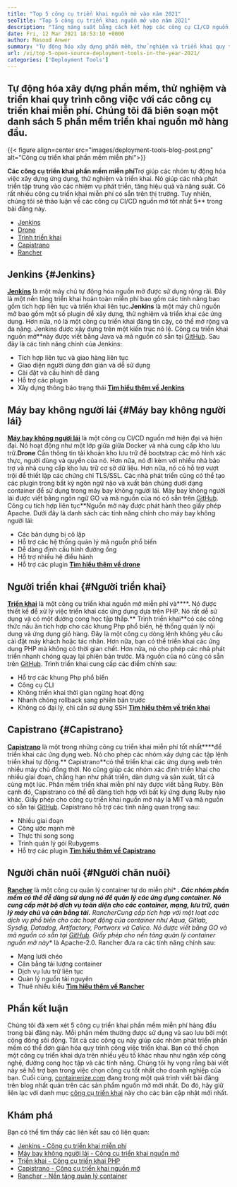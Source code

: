 ```yaml
---
title: "Top 5 công cụ triển khai nguồn mở vào năm 2021" 
seoTitle: "Top 5 công cụ triển khai nguồn mở vào năm 2021" 
description: "Tăng năng suất bằng cách kết hợp các công cụ CI/CD nguồn mở tốt nhất, cho phép các nhóm tự động hóa các quy trình xây dựng phần mềm, thử nghiệm và triển khai." 
date: Fri, 12 Mar 2021 18:53:10 +0000
author: Masood Anwer
summary: "Tự động hóa xây dựng phần mềm, thử nghiệm và triển khai quy trình công việc với các công cụ triển khai miễn phí. Chúng tôi đã biên soạn một danh sách 5 phần mềm triển khai nguồn mở hàng đầu." 
url: /vi/top-5-open-source-deployment-tools-in-the-year-2021/
categories: ['Deployment Tools']
---
```


## Tự động hóa xây dựng phần mềm, thử nghiệm và triển khai quy trình công việc với các công cụ triển khai miễn phí. Chúng tôi đã biên soạn một danh sách 5 phần mềm triển khai nguồn mở hàng đầu.

{{< figure align=center src="images/deployment-tools-blog-post.png" alt="Công cụ triển khai phần mềm miễn phí">}}

**Các công cụ triển khai phần mềm miễn phí**Trợ giúp các nhóm tự động hóa việc xây dựng ứng dụng, thử nghiệm và triển khai. Nó giúp các nhà phát triển tập trung vào các nhiệm vụ phát triển, tăng hiệu quả và năng suất. Có rất nhiều công cụ triển khai miễn phí có sẵn trên thị trường. Tuy nhiên, chúng tôi sẽ thảo luận về các công cụ CI/CD nguồn mở tốt nhất 5** trong bài đăng này.
  * [Jenkins][1]
  * [Drone][2]
  * [Trình triển khai][3]
  * [Capistrano][4]
  * [Rancher][5]

## Jenkins {#Jenkins}

[ **Jenkins**][6] là một máy chủ tự động hóa nguồn mở được sử dụng rộng rãi. Đây là một nền tảng triển khai hoàn toàn miễn phí bao gồm các tính năng bao gồm tích hợp liên tục và triển khai liên tục.**Jenkins** là một máy chủ nguồn mở bao gồm một số plugin để xây dựng, thử nghiệm và triển khai các ứng dụng. Hơn nữa, nó là một công cụ triển khai đáng tin cậy, có thể mở rộng và đa năng. Jenkins được xây dựng trên một kiến ​​trúc nô lệ. Công cụ triển khai nguồn mở**này được viết bằng Java và mã nguồn có sẵn tại [GitHub][7].
Sau đây là các tính năng chính của Jenkins:
  * Tích hợp liên tục và giao hàng liên tục
  * Giao diện người dùng đơn giản và dễ sử dụng
  * Cài đặt và cấu hình dễ dàng
  * Hỗ trợ các plugin
  * Xây dựng thông báo trạng thái
[ **Tìm hiểu thêm về Jenkins** ][8]

## Máy bay không người lái {#Máy bay không người lái}

[ **Máy bay không người lái**][9] là một công cụ CI/CD nguồn mở hiện đại và hiện đại. Nó hoạt động như một lớp giữa giữa Docker và nhà cung cấp kho lưu trữ.**Drone** Cần thông tin tài khoản kho lưu trữ để bootstrap các mô hình xác thực, người dùng và quyền của nó. Hơn nữa, nó đi kèm với nhiều nhà bảo trợ và nhà cung cấp kho lưu trữ cơ sở dữ liệu. Hơn nữa, nó có hỗ trợ vượt trội để thiết lập các chứng chỉ TLS/SSL. Các nhà phát triển cũng có thể tạo các plugin trong bất kỳ ngôn ngữ nào và xuất bản chúng dưới dạng container để sử dụng trong máy bay không người lái. Máy bay không người lái được viết bằng ngôn ngữ GO và mã nguồn của nó có sẵn trên [GitHub][10]. Công cụ tích hợp liên tục**Nguồn mở này được phát hành theo giấy phép Apache.
Dưới đây là danh sách các tính năng chính cho máy bay không người lái:
  * Các bản dựng bị cô lập
  * Hỗ trợ các hệ thống quản lý mã nguồn phổ biến
  * Dễ dàng định cấu hình đường ống
  * Hỗ trợ nhiều hệ điều hành
  * Hỗ trợ các plugin
[ **Tìm hiểu thêm về drone** ][11]

## Người triển khai {#Người triển khai}

[ **Triển khai**][12] là một công cụ triển khai nguồn mở miễn phí và****. Nó được thiết kế để xử lý việc triển khai các ứng dụng dựa trên PHP. Nó rất dễ sử dụng và có một đường cong học tập thấp.** Trình triển khai**có các công thức nấu ăn tích hợp cho các khung Php phổ biến, hệ thống quản lý nội dung và ứng dụng giỏ hàng. Đây là một công cụ dòng lệnh không yêu cầu cài đặt máy khách hoặc tác nhân. Hơn nữa, bạn có thể triển khai các ứng dụng PHP mà không có thời gian chết. Hơn nữa, nó cho phép các nhà phát triển nhanh chóng quay lại phiên bản trước. Mã nguồn của nó cũng có sẵn trên [GitHub][13].
Trình triển khai cung cấp các điểm chính sau:
  * Hỗ trợ các khung Php phổ biến
  * Công cụ CLI
  * Không triển khai thời gian ngừng hoạt động
  * Nhanh chóng rollback sang phiên bản trước
  * Không có đại lý, chỉ cần sử dụng SSH
[ **Tìm hiểu thêm về triển khai** ][14]

## Capistrano {#Capistrano}

[ **Capistrano**][15] là một trong những công cụ triển khai miễn phí tốt nhất****để triển khai các ứng dụng web. Nó cho phép các nhóm xây dựng các tập lệnh triển khai tự động.** Capistrano**có thể triển khai các ứng dụng web trên nhiều máy chủ đồng thời. Nó cũng giúp các nhóm xác định triển khai cho nhiều giai đoạn, chẳng hạn như phát triển, dàn dựng và sản xuất, tất cả cùng một lúc. Phần mềm triển khai miễn phí này được viết bằng Ruby. Bên cạnh đó, Capistrano có thể dễ dàng tích hợp với bất kỳ ứng dụng Ruby nào khác. Giấy phép cho công cụ triển khai nguồn mở này là MIT và mã nguồn có sẵn tại [GitHub][16].
Capistrano hỗ trợ các tính năng quan trọng sau:
  * Nhiều giai đoạn
  * Công ước mạnh mẽ
  * Thực thi song song
  * Trình quản lý gói Rubygems
  * Hỗ trợ các plugin
[ **Tìm hiểu thêm về Capistrano** ][17]

## Người chăn nuôi {#Người chăn nuôi}

[ **Rancher**][18] là một công cụ quản lý container tự do miễn phí* ***. Các nhóm phần mềm có thể dễ dàng sử dụng nó để quản lý các ứng dụng container. Nó cung cấp một bộ dịch vụ toàn diện cho các container, mạng, lưu trữ, quản lý máy chủ và cân bằng tải.** Rancher**Cung cấp tích hợp với một loạt các dịch vụ phổ biến cho các hoạt động của container như Aqua, Gitlab, Sysdig, Datadog, Artifactory, Portworx và Calico. Nó được viết bằng GO và mã nguồn có sẵn tại [GitHub][19]. Giấy phép cho nền tảng quản lý container nguồn mở này** là Apache-2.0.
Rancher đưa ra các tính năng chính sau:
  * Mạng lưới chéo
  * Cân bằng tải lượng container
  * Dịch vụ lưu trữ liên tục
  * Quản lý nguồn tài nguyên
  * Thuê nhiều kiểu
[ **Tìm hiểu thêm về Rancher** ][20]

## Phần kết luận
Chúng tôi đã xem xét 5 công cụ triển khai phần mềm miễn phí hàng đầu trong bài đăng này. Mỗi phần mềm thường được sử dụng và sao lưu bởi một cộng đồng sôi động. Tất cả các công cụ này giúp các nhóm phát triển phần mềm có thể đơn giản hóa quy trình công việc triển khai. Bạn có thể chọn một công cụ triển khai dựa trên nhiều yếu tố khác nhau như ngăn xếp công nghệ, đường cong học tập và các tính năng. Chúng tôi hy vọng rằng bài viết này sẽ hỗ trợ bạn trong việc chọn công cụ tốt nhất cho doanh nghiệp của bạn.
Cuối cùng, [containerize.com][21] đang trong một quá trình viết bài đăng trên blog nhất quán trên các sản phẩm nguồn mở mới nhất. Do đó, hãy giữ liên lạc với danh mục [công cụ triển khai][22] này cho các bản cập nhật mới nhất.

## Khám phá
Bạn có thể tìm thấy các liên kết sau có liên quan:
  * [Jenkins - Công cụ triển khai miễn phí][6]
  * [Máy ​​bay không người lái - Công cụ triển khai nguồn mở][9]
  * [Triển khai - Công cụ triển khai PHP][12]
  * [Capistrano - Công cụ triển khai nguồn mở][15]
  * [Rancher - Nền tảng quản lý container][18]



[1]: #Jenkins
[2]: #Drone
[3]: #Deployer
[4]: #Capistrano
[5]: #Rancher
[6]: https://products.containerize.com/deployment-tools/jenkins
[7]: https://github.com/jenkinsci/jenkins
[8]: https://www.jenkins.io
[9]: https://products.containerize.com/deployment-tools/drone
[10]: https://github.com/drone/drone
[11]: https://www.drone.io
[12]: https://products.containerize.com/deployment-tools/deployer
[13]: https://github.com/deployphp/deployer
[14]: https://deployer.org
[15]: https://products.containerize.com/deployment-tools/capistrano
[16]: https://github.com/capistrano/capistrano
[17]: https://capistranorb.com
[18]: https://products.containerize.com/deployment-tools/rancher
[19]: https://github.com/rancher/rancher
[20]: https://rancher.com
[21]: https://containerize.com
[22]: https://blog.containerize.com/category/deployment-tools/

